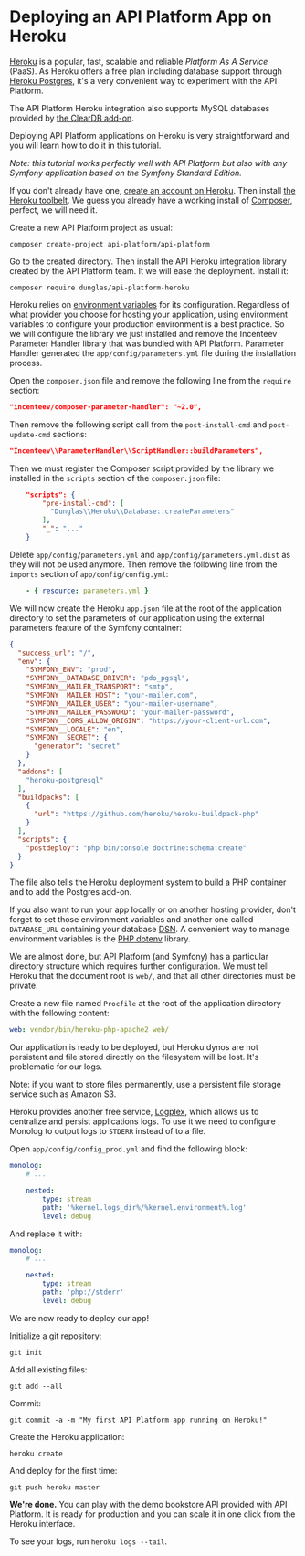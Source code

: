 # Deploying an API Platform App on Heroku

[Heroku](http://heroku.com) is a popular, fast, scalable and reliable *Platform As A Service* (PaaS). As Heroku offers a
free plan including database support through [Heroku Postgres](https://www.heroku.com/postgres), it's
a very convenient way to experiment with the API Platform.

The API Platform Heroku integration also supports MySQL databases provided by [the ClearDB add-on](https://addons.heroku.com/cleardb).

Deploying API Platform applications on Heroku is very straightforward and you will learn how to do it in this tutorial.

*Note: this tutorial works perfectly well with API Platform but also with any Symfony application based on the Symfony Standard
Edition.*

If you don't already have one, [create an account on Heroku](https://signup.heroku.com/signup/dc). Then install [the Heroku
toolbelt](https://devcenter.heroku.com/articles/getting-started-with-php#local-workstation-setup). We guess you already
have a working install of [Composer](http://getcomposer.org), perfect, we will need it.

Create a new API Platform project as usual:

    composer create-project api-platform/api-platform

Go to the created directory. Then install the API Heroku integration library created by the API Platform team. It we will ease the deployment.
Install it:

    composer require dunglas/api-platform-heroku

Heroku relies on [environment variables](https://devcenter.heroku.com/articles/config-vars) for its configuration. Regardless of what provider you
choose for hosting your application, using environment variables to configure your production environment is a best practice.
So we will configure the library we just installed and remove the Incenteev Parameter Handler library that was bundled with
API Platform. Parameter Handler generated the `app/config/parameters.yml` file during the installation process.

Open the `composer.json` file and remove the following line from the  `require` section:

```json
"incenteev/composer-parameter-handler": "~2.0",
```

Then remove the following script call from the `post-install-cmd` and `post-update-cmd` sections:

```json
"Incenteev\\ParameterHandler\\ScriptHandler::buildParameters",
```

Then we must register the Composer script provided by the library we installed in the `scripts` section of the `composer.json`
file:

```json
    "scripts": {
        "pre-install-cmd": [
          "Dunglas\\Heroku\\Database::createParameters"
        ],
        "_": "..."
    }
```

Delete `app/config/parameters.yml` and `app/config/parameters.yml.dist` as they will not be used anymore. Then remove the following line from the `imports` section of `app/config/config.yml`:

```yaml
    - { resource: parameters.yml }
```

We will now create the Heroku `app.json` file at the root of the application directory to set the parameters of our application
using the external parameters feature of the Symfony container:

```json
{
  "success_url": "/",
  "env": {
    "SYMFONY_ENV": "prod",
    "SYMFONY__DATABASE_DRIVER": "pdo_pgsql",
    "SYMFONY__MAILER_TRANSPORT": "smtp",
    "SYMFONY__MAILER_HOST": "your-mailer.com",
    "SYMFONY__MAILER_USER": "your-mailer-username",
    "SYMFONY__MAILER_PASSWORD": "your-mailer-password",
    "SYMFONY__CORS_ALLOW_ORIGIN": "https://your-client-url.com",
    "SYMFONY__LOCALE": "en",
    "SYMFONY__SECRET": {
      "generator": "secret"
    }
  },
  "addons": [
    "heroku-postgresql"
  ],
  "buildpacks": [
    {
      "url": "https://github.com/heroku/heroku-buildpack-php"
    }
  ],
  "scripts": {
    "postdeploy": "php bin/console doctrine:schema:create"
  }
}
```

The file also tells the Heroku deployment system to build a PHP container and to add the Postgres add-on.

If you also want to run your app locally or on another hosting provider, don't forget to set those environment variables
and another one called `DATABASE_URL` containing your database [DSN](https://en.wikipedia.org/wiki/Data_source_name).
A convenient way to manage environment variables is the [PHP dotenv](https://github.com/vlucas/phpdotenv) library.

We are almost done, but API Platform (and Symfony) has a particular directory structure which requires further configuration. We must tell Heroku that the document root is `web/`, and that all other
directories must be private.

Create a new file named `Procfile` at the root of the application directory with the following content:

```yaml
web: vendor/bin/heroku-php-apache2 web/
```

Our application is ready to be deployed, but Heroku dynos are not persistent and file stored directly on the filesystem
will be lost. It's problematic for our logs.

Note: if you want to store files permanently, use a persistent file storage service such as Amazon S3.

Heroku provides another free service, [Logplex](https://devcenter.heroku.com/articles/logplex), which allows us to centralize and
persist applications logs. To use it we need to configure Monolog to output logs to `STDERR` instead of to a file.

Open `app/config/config_prod.yml` and find the following block:

```yaml
monolog:
    # ...

    nested:
        type: stream
        path: '%kernel.logs_dir%/%kernel.environment%.log'
        level: debug
```

And replace it with:

```yaml
monolog:
    # ...

    nested:
        type: stream
        path: 'php://stderr'
        level: debug
```

We are now ready to deploy our app!

Initialize a git repository:

    git init

Add all existing files:

    git add --all

Commit:

    git commit -a -m "My first API Platform app running on Heroku!"

Create the Heroku application:

    heroku create

And deploy for the first time:

    git push heroku master

**We're done.** You can play with the demo bookstore API provided with API Platform. It is ready for production and you
can scale it in one click from the Heroku interface.

To see your logs, run `heroku logs --tail`.
